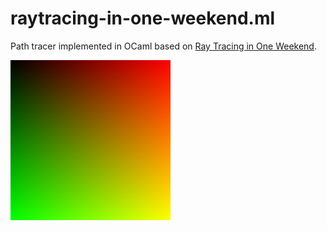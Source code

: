 # raytracing-in-one-weekend.ml

Path tracer implemented in OCaml based on [Ray Tracing in One Weekend](https://raytracing.github.io/books/RayTracingInOneWeekend.html).

![image](scene.png)
